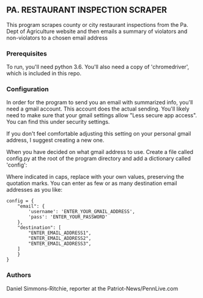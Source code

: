 ## PA. RESTAURANT INSPECTION SCRAPER

This program scrapes county or city restaurant inspections from the Pa. Dept of Agriculture website and then emails a summary of violators and non-violators to a chosen email address


### Prerequisites

To run, you'll need python 3.6. You'll also need a copy of 'chromedriver', which is included in this repo.

### Configuration

In order for the program to send you an email with summarized info, you'll need a gmail account. This account does the actual sending. You'll likely need to make sure that your gmail settings allow "Less secure app access". You can find this under security settings.

If you don't feel comfortable adjusting this setting on your personal gmail address, I suggest creating a new one. 

When you have decided on what gmail address to use. Create a file called config.py at the root of the program directory and add a dictionary called 'config':

Where indicated in caps, replace with your own values, preserving the quotation marks. You can enter as few or as many destination email addresses as you like:

    config = {
        "email": {
            'username': 'ENTER_YOUR_GMAIL_ADDRESS',
            'pass': 'ENTER_YOUR_PASSWORD'
        },
        "destination": [
            "ENTER_EMAIL_ADDRESS1",
            "ENTER_EMAIL_ADDRESS2",
            "ENTER_EMAIL_ADDRESS3",
        ]
        }
    }

### Authors

Daniel Simmons-Ritchie, reporter at the Patriot-News/PennLive.com
